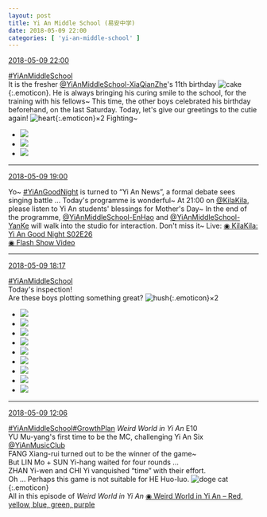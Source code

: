 ```yaml
---
layout: post
title: Yi An Middle School (易安中学)
date: 2018-05-09 22:00
categories: [ 'yi-an-middle-school' ]
---
```


<div class="weibo-info">
  <a href="https://weibo.com/6074218720/GfTBGd3nz">2018-05-09 22:00</a>
</div>

[#YiAnMiddleSchool](https://weibo.com/p/100808e5c67e0668537d4caddefd946dcff208/super_index)   
It is the fresher [@YiAnMiddleSchool-XiaQianZhe](https://weibo.com/u/6505420082)'s 11th birthday ![cake](https://img.t.sinajs.cn/t4/appstyle/expression/ext/normal/f9/2018new_dangao_org.png){:.emoticon}. He is always bringing his curing smile to the school, for the training with his fellows~ This time, the other boys celebrated his birthday beforehand, on the last Saturday. Today, let's give our greetings to the cutie again! ![heart](https://img.t.sinajs.cn/t4/appstyle/expression/ext/normal/8a/2018new_xin_org.png){:.emoticon}×2 Fighting~

<!-- more -->

<ul class="weibo-pic-list-1">
  <li class="weibo-pic">
    <a href="//wx1.sinaimg.cn/mw690/006D4NLGgy1fr5copfe1bj30qo140jwg.jpg"><img src="//wx1.sinaimg.cn/thumb150/006D4NLGgy1fr5copfe1bj30qo140jwg.jpg"/></a>
  </li>
  <li class="weibo-pic">
    <a href="//wx1.sinaimg.cn/mw690/006D4NLGgy1fr5corw55wj31400qojyj.jpg"><img src="//wx1.sinaimg.cn/thumb150/006D4NLGgy1fr5corw55wj31400qojyj.jpg"/></a>
  </li>
  <li class="weibo-pic">
    <a href="//wx4.sinaimg.cn/mw690/006D4NLGgy1fr5cou84ouj30qo140wjg.jpg"><img src="//wx4.sinaimg.cn/thumb150/006D4NLGgy1fr5cou84ouj30qo140wjg.jpg"/></a>
  </li>
</ul>

---

<div class="weibo-info">
  <a href="https://weibo.com/6074218720/GfSqCkBff">2018-05-09 19:00</a>
</div>

Yo~ [#YiAnGoodNight](https://weibo.com/p/10080892b104a59bff303ca883e7931b5b916e/super_index) is turned to “Yi An News”, a formal debate sees singing battle … Today's programme is wonderful~ At 21:00 on [@KilaKila](https://weibo.com/u/5990184179), please listen to Yi An students' blessings for Mother's Day~ In the end of the programme, [@YiAnMiddleSchool-EnHao](https://weibo.com/u/6346318257) and [@YiAnMiddleSchool-YanKe](https://weibo.com/u/6505423304) will walk into the studio for interaction. Don't miss it~ Live: [◉ KilaKila: Yi An Good Night S02E26](http://www.hongdoufm.com/room/1131674456280793171)  
[◉ Flash Show Video](https://www.miaopai.com/show/TKlr1WikIjTEhDhEXYGPPQh49I1Bb0T7J8XiXw__.htm)

---

<div class="weibo-info">
  <a href="https://weibo.com/6074218720/GfS9xg8De">2018-05-09 18:17</a>
</div>

[#YiAnMiddleSchool](https://weibo.com/p/100808e5c67e0668537d4caddefd946dcff208/super_index)  
Today's inspection!  
Are these boys plotting something great? ![hush](https://img.t.sinajs.cn/t4/appstyle/expression/ext/normal/b0/2018new_xu_org.png){:.emoticon}×2

<ul class="weibo-pic-list-3">
  <li class="weibo-pic">
    <a href="//wx4.sinaimg.cn/mw690/006D4NLGgy1fr59ej63e9j30qo140792.jpg"><img src="//wx4.sinaimg.cn/thumb150/006D4NLGgy1fr59ej63e9j30qo140792.jpg"/></a>
  </li>
  <li class="weibo-pic">
    <a href="//wx3.sinaimg.cn/mw690/006D4NLGgy1fr59842kzoj31p331qqv7.jpg"><img src="//wx3.sinaimg.cn/thumb150/006D4NLGgy1fr59842kzoj31p331qqv7.jpg"/></a>
  </li>
  <li class="weibo-pic">
    <a href="//wx4.sinaimg.cn/mw690/006D4NLGgy1fr5989i7bfj320a3gjkjo.jpg"><img src="//wx4.sinaimg.cn/thumb150/006D4NLGgy1fr5989i7bfj320a3gjkjo.jpg"/></a>
  </li>
  <li class="weibo-pic">
    <a href="//wx2.sinaimg.cn/mw690/006D4NLGgy1fr598l4w50j328v3dbu12.jpg"><img src="//wx2.sinaimg.cn/thumb150/006D4NLGgy1fr598l4w50j328v3dbu12.jpg"/></a>
  </li>
  <li class="weibo-pic">
    <a href="//wx2.sinaimg.cn/mw690/006D4NLGgy1fr598o3oraj30qo140tcn.jpg"><img src="//wx2.sinaimg.cn/thumb150/006D4NLGgy1fr598o3oraj30qo140tcn.jpg"/></a>
  </li>
  <li class="weibo-pic">
    <a href="//wx3.sinaimg.cn/mw690/006D4NLGgy1fr598rta8pj30qo140jv2.jpg"><img src="//wx3.sinaimg.cn/thumb150/006D4NLGgy1fr598rta8pj30qo140jv2.jpg"/></a>
  </li>
  <li class="weibo-pic">
    <a href="//wx3.sinaimg.cn/mw690/006D4NLGgy1fr5993xwt3j32kw3vcb2f.jpg"><img src="//wx3.sinaimg.cn/thumb150/006D4NLGgy1fr5993xwt3j32kw3vcb2f.jpg"/></a>
  </li>
  <li class="weibo-pic">
    <a href="//wx2.sinaimg.cn/mw690/006D4NLGgy1fr599exup0j33vc2kwb2g.jpg"><img src="//wx2.sinaimg.cn/thumb150/006D4NLGgy1fr599exup0j33vc2kwb2g.jpg"/></a>
  </li>
  <li class="weibo-pic">
    <a href="//wx1.sinaimg.cn/mw690/006D4NLGgy1fr599ibjagj31400qotdd.jpg"><img src="//wx1.sinaimg.cn/thumb150/006D4NLGgy1fr599ibjagj31400qotdd.jpg"/></a>
  </li>
</ul>

---

<div class="weibo-info">
  <a href="https://weibo.com/6074218720/GfPIF8I6G">2018-05-09 12:06</a>
</div>

[#YiAnMiddleSchool](https://weibo.com/p/100808e5c67e0668537d4caddefd946dcff208/super_index)[#GrowthPlan](https://weibo.com/p/100808fe7264e4339c41df171df3260846e152) *Weird World in Yi An* E10  
YU Mu-yang's first time to be the MC, challenging Yi An Six [@YiAnMusicClub](https://weibo.com/u/6094546964)  
FANG Xiang-rui turned out to be the winner of the game~  
But LIN Mo + SUN Yi-hang waited for four rounds …  
ZHAN Yi-wen and CHI Yi vanquished “time” with their effort.  
Oh … Perhaps this game is not suitable for HE Huo-luo. ![doge cat](https://img.t.sinajs.cn/t4/appstyle/expression/ext/normal/7b/2018new_miaomiao_org.png){:.emoticon}  
All in this episode of *Weird World in Yi An* [◉ Weird World in Yi An – Red, yellow, blue, green, purple](https://www.mgtv.com/b/323708/4382243.html)

